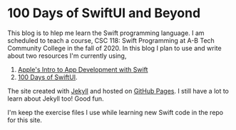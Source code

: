 # 100 Days of SwiftUI and Beyond

This blog is to hlep me learn the Swift programming language. I am scheduled to teach a course, CSC 118: Swift Programming at A-B Tech Community College in the fall of 2020. In this blog I plan to use and write about two resources I'm currently using,
1. [Apple's Intro to App Development with Swift](https://books.apple.com/us/book/intro-to-app-development-with-swift/id1118575552)
2. [100 Days of SwiftUI](https://www.hackingwithswift.com/100/swiftui).

The site created with [Jekyll](https://jekyllrb.com/) and hosted on [GitHub Pages](https://charliekwallin.github.io/swift-100/). I still have a lot to learn about Jekyll too! Good fun.

I'm keep the exercise files I use while learning new Swift code in the repo for this site.




